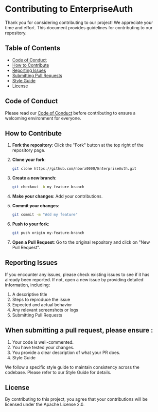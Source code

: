# Contributing to EnterpriseAuth

Thank you for considering contributing to our project! We appreciate your time and effort. This document provides guidelines for contributing to our repository.

## Table of Contents

- [Code of Conduct](#code-of-conduct)
- [How to Contribute](#how-to-contribute)
- [Reporting Issues](#reporting-issues)
- [Submitting Pull Requests](#submitting-pull-requests)
- [Style Guide](#style-guide)
- [License](#license)

## Code of Conduct

Please read our [Code of Conduct](CODE_OF_CONDUCT.md) before contributing to ensure a welcoming environment for everyone.

## How to Contribute

1. **Fork the repository**: Click the "Fork" button at the top right of the repository page.
   
2. **Clone your fork**:
   
   ```bash
   git clone https://github.com/nbora0000/EnterpriseAuth.git
   ```
   
3. **Create a new branch**:
   
   ```bash
   git checkout -b my-feature-branch
   ```
   
4. **Make your changes**: Add your contributions.

5. **Commit your changes**:
   
   ```bash
   git commit -m "Add my feature"
   ```
   
6. **Push to your fork**:
    
   ```bash
   git push origin my-feature-branch
   ```

7. **Open a Pull Request**: Go to the original repository and click on "New Pull Request".
   
   
## Reporting Issues
If you encounter any issues, please check existing issues to see if it has already been reported. If not, open a new issue by providing detailed information, including:

1. A descriptive title<br>
2. Steps to reproduce the issue<br>
3. Expected and actual behavior<br>
4. Any relevant screenshots or logs<br>
5. Submitting Pull Requests<br>

## When submitting a pull request, please ensure :

1. Your code is well-commented.<br>
2. You have tested your changes.<br>
3. You provide a clear description of what your PR does.<br>
4. Style Guide<br>
   
We follow a specific style guide to maintain consistency across the codebase. Please refer to our Style Guide for details.

## License

By contributing to this project, you agree that your contributions will be licensed under the Apache License 2.0.
